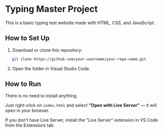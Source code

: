 # Typing Master Project

This is a basic typing test website made with HTML, CSS, and JavaScript.

## How to Set Up

1. Download or clone this repository:
```bash
   git clone https://github.com/your-username/your-repo-name.git
```

2. Open the folder in Visual Studio Code.

## How to Run

There is no need to install anything.

Just right-click on `index.html` and select **"Open with Live Server"** — it will open in your browser.

If you don’t have Live Server, install the "Live Server" extension in VS Code from the Extensions tab.